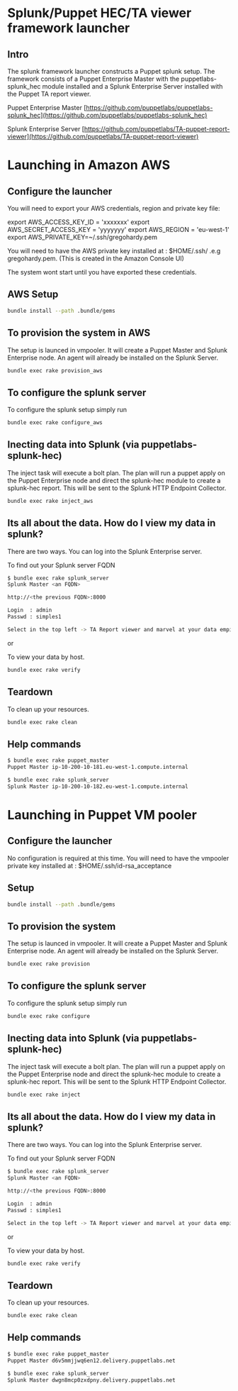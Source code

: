 # Splunk/Puppet HEC/TA viewer framework launcher

## Intro

The splunk framework launcher constructs a Puppet splunk setup. The framework consists of a Puppet Enterprise Master with the puppetlabs-splunk_hec module installed and a Splunk Enterprise Server installed with the Puppet TA report viewer.

Puppet Enterprise Master
[https://github.com/puppetlabs/puppetlabs-splunk_hec](https://github.com/puppetlabs/puppetlabs-splunk_hec)

Splunk Enterprise Server
[https://github.com/puppetlabs/TA-puppet-report-viewer](https://github.com/puppetlabs/TA-puppet-report-viewer)

# Launching in Amazon AWS

## Configure the launcher

You will need to export your AWS credentials, region and private key file:

export AWS_ACCESS_KEY_ID = 'xxxxxxx'
export AWS_SECRET_ACCESS_KEY = 'yyyyyyy'
export AWS_REGION = 'eu-west-1'
export AWS_PRIVATE_KEY=~/.ssh/gregohardy.pem

You will need to have the AWS private key installed at :
$HOME/.ssh/ .e.g gregohardy.pem. (This is created in the Amazon Console UI)

The system wont start until you have exported these credentials.

## AWS Setup

```bash
bundle install --path .bundle/gems
```

## To provision the system in AWS

The setup is launced in vmpooler. It will create a Puppet Master and Splunk Enterprise node.
An agent will already be installed on the Splunk Server.

```bash
bundle exec rake provision_aws
```

## To configure the splunk server

To configure the splunk setup simply run

```bash
bundle exec rake configure_aws
```

## Inecting data into Splunk (via puppetlabs-splunk-hec)

The inject task will execute a bolt plan. The plan will run a puppet apply on the Puppet Enterprise 
node and direct the splunk-hec module to create a splunk-hec report. This will be sent to the Splunk
HTTP Endpoint Collector.

```bash
bundle exec rake inject_aws
```

## Its all about the data. How do I view my data in splunk?

There are two ways. You can log into the Splunk Enterprise server.

To find out your Splunk server FQDN 

```bash
$ bundle exec rake splunk_server
Splunk Master <an FQDN>

http://<the previous FQDN>:8000

Login  : admin
Passwd : simples1

Select in the top left -> TA Report viewer and marvel at your data empire.
```

or

To view your data by host.

```bash
bundle exec rake verify
```

## Teardown

To clean up your resources.

```bash
bundle exec rake clean
```

## Help commands

```bash
$ bundle exec rake puppet_master
Puppet Master ip-10-200-10-181.eu-west-1.compute.internal

$ bundle exec rake splunk_server
Splunk Master ip-10-200-10-182.eu-west-1.compute.internal
```

# Launching in Puppet VM pooler 

## Configure the launcher 

No configuration is required at this time. You will need to have the vmpooler private key installed at :
$HOME/.ssh/id-rsa_acceptance

## Setup

```bash
bundle install --path .bundle/gems
```

## To provision the system

The setup is launced in vmpooler. It will create a Puppet Master and Splunk Enterprise node.
An agent will already be installed on the Splunk Server.

```bash
bundle exec rake provision
```

## To configure the splunk server

To configure the splunk setup simply run

```bash
bundle exec rake configure
```

## Inecting data into Splunk (via puppetlabs-splunk-hec)

The inject task will execute a bolt plan. The plan will run a puppet apply on the Puppet Enterprise 
node and direct the splunk-hec module to create a splunk-hec report. This will be sent to the Splunk
HTTP Endpoint Collector.

```bash
bundle exec rake inject
```

## Its all about the data. How do I view my data in splunk?

There are two ways. You can log into the Splunk Enterprise server.

To find out your Splunk server FQDN 

```bash
$ bundle exec rake splunk_server
Splunk Master <an FQDN>

http://<the previous FQDN>:8000

Login  : admin
Passwd : simples1

Select in the top left -> TA Report viewer and marvel at your data empire.
```

or

To view your data by host.

```bash
bundle exec rake verify
```

## Teardown

To clean up your resources.

```bash
bundle exec rake clean
```

## Help commands

```bash
$ bundle exec rake puppet_master
Puppet Master d6v5mmjjwq6en12.delivery.puppetlabs.net

$ bundle exec rake splunk_server
Splunk Master dwgn8mcp0zxdpny.delivery.puppetlabs.net
```



